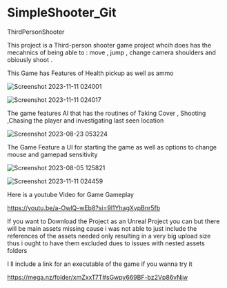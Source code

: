 # SimpleShooter_Git
ThirdPersonShooter

This project is a Third-person shooter game project whcih does has the mecahnics of being able to : move , jump , change
camera shoulders and obiously shoot .

This Game has Features of Health pickup as well as ammo 

![Screenshot 2023-11-11 024001](https://github.com/yamenallaf222/SimpleShooter_Git/assets/128222208/dfba892f-b479-4e22-83fe-d4642ccccd3f)


![Screenshot 2023-11-11 024017](https://github.com/yamenallaf222/SimpleShooter_Git/assets/128222208/535cbeb1-4d57-42a5-94ee-af7976f87b73)


The game features AI that has the routines of Taking Cover , Shooting ,Chasing the player and investigating last seen location 

![Screenshot 2023-08-23 053224](https://github.com/yamenallaf222/SimpleShooter_Git/assets/128222208/596e6891-2bdd-4112-855e-01f39474c5c0)


The Game Feature a UI for starting the game as well as options to change mouse and gamepad sensitivity 

![Screenshot 2023-08-05 125821](https://github.com/yamenallaf222/SimpleShooter_Git/assets/128222208/dff665b1-1dbc-4005-a180-6425dfb7183f)

![Screenshot 2023-11-11 024459](https://github.com/yamenallaf222/SimpleShooter_Git/assets/128222208/83fa6993-8f6f-4b6f-8060-0d1605743874)

Here is a youtube Video for Game Gameplay

https://youtu.be/a-OwlQ-wEb8?si=9l1YhagXypBnr5fb


If you want to Download the Project as an Unreal Project you can but there will be main assets missing cause i was not able 
to just include the references of the assets needed only resulting in a very big upload size thus i ought to have them excluded 
dues to issues with nested assets folders 


I ll include a link for an executable of the game if you wanna try it 

https://mega.nz/folder/xmZxxT7T#sGwpy669BF-bz2Vp86vNjw
